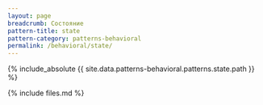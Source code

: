 ```yaml
---
layout: page
breadcrumb: Состояние
pattern-title: state
pattern-category: patterns-behavioral
permalink: /behavioral/state/
---
```


{% include_absolute {{ site.data.patterns-behavioral.patterns.state.path }} %}

{% include files.md %}
